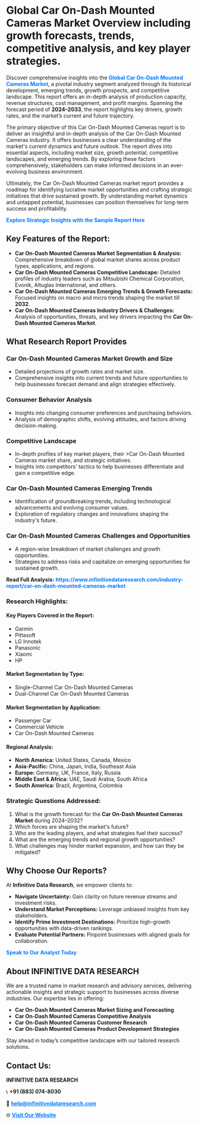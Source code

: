 <h1>Global Car On-Dash Mounted Cameras Market Overview including growth forecasts, trends, competitive analysis, and key player strategies.</h1>
<p>
Discover comprehensive insights into the 
<a href="https://www.infinitivedataresearch.com/industry-report/car-on-dash-mounted-cameras-market" rel="dofollow" style="color: #007BFF; text-decoration: none;"><strong>Global Car On-Dash Mounted Cameras Market</strong></a>, a pivotal industry segment analyzed through its historical development, emerging trends, growth prospects, and competitive landscape. This report offers an in-depth analysis of production capacity, revenue structures, cost management, and profit margins. Spanning the forecast period of <strong>2024–2033</strong>, the report highlights key drivers, growth rates, and the market’s current and future trajectory.
</p>
<p>
The primary objective of this Car On-Dash Mounted Cameras report is to deliver an insightful and in-depth analysis of the Car On-Dash Mounted Cameras industry. It offers businesses a clear understanding of the market's current dynamics and future outlook. The report dives into essential aspects, including market size, growth potential, competitive landscapes, and emerging trends. By exploring these factors comprehensively, stakeholders can make informed decisions in an ever-evolving business environment.
</p>
<p>
Ultimately, the Car On-Dash Mounted Cameras market report provides a roadmap for identifying lucrative market opportunities and crafting strategic initiatives that drive sustained growth. By understanding market dynamics and untapped potential, businesses can position themselves for long-term success and profitability.
</p>
<p>
<a href="https://www.infinitivedataresearch.com/request-sample/reportId=103673" style="color: #007BFF; text-decoration: none;"><strong>Explore Strategic Insights with the Sample Report Here</strong></a>
</p>

<h2>Key Features of the Report:</h2>
<ul>
<li><strong>Car On-Dash Mounted Cameras Market Segmentation & Analysis:</strong> Comprehensive breakdown of global market shares across product types, applications, and regions.</li>
<li><strong>Car On-Dash Mounted Cameras Competitive Landscape:</strong> Detailed profiles of industry leaders such as Mitsubishi Chemical Corporation, Evonik, Altuglas International, and others.</li>
<li><strong>Car On-Dash Mounted Cameras Emerging Trends & Growth Forecasts:</strong> Focused insights on macro and micro trends shaping the market till <strong>2032</strong>.</li>
<li><strong>Car On-Dash Mounted Cameras Industry Drivers & Challenges:</strong> Analysis of opportunities, threats, and key drivers impacting the <strong>Car On-Dash Mounted Cameras Market</strong>.</li>
</ul>

<h2>What Research Report Provides</h2>
<h3>Car On-Dash Mounted Cameras Market Growth and Size</h3>
<ul>
<li>Detailed projections of growth rates and market size.</li>
<li>Comprehensive insights into current trends and future opportunities to help businesses forecast demand and align strategies effectively.</li>
</ul>

<h3>Consumer Behavior Analysis</h3>
<ul>
<li>Insights into changing consumer preferences and purchasing behaviors.</li>
<li>Analysis of demographic shifts, evolving attitudes, and factors driving decision-making.</li>
</ul>

<h3>Competitive Landscape</h3>
<ul>
<li>In-depth profiles of key market players, their >Car On-Dash Mounted Cameras market share, and strategic initiatives.</li>
<li>Insights into competitors' tactics to help businesses differentiate and gain a competitive edge.</li>
</ul>

<h3>Car On-Dash Mounted Cameras Emerging Trends</h3>
<ul>
<li>Identification of groundbreaking trends, including technological advancements and evolving consumer values.</li>
<li>Exploration of regulatory changes and innovations shaping the industry's future.</li>
</ul>

<h3>Car On-Dash Mounted Cameras Challenges and Opportunities</h3>
<ul>
<li>A region-wise breakdown of market challenges and growth opportunities.</li>
<li>Strategies to address risks and capitalize on emerging opportunities for sustained growth.</li>
</ul>
<p><strong>Read Full Analysis:</strong> <a href="https://www.infinitivedataresearch.com/industry-report/car-on-dash-mounted-cameras-market" rel="dofollow" style="color: #007BFF; text-decoration: none;"><strong>https://www.infinitivedataresearch.com/industry-report/car-on-dash-mounted-cameras-market</strong></a></p>
<h3>Research Highlights:</h3>
<h4>Key Players Covered in the Report:</h4>
<ul><li>Garmin</li><li>Pittasoft</li><li>LG Innotek</li><li>Panasonic</li><li>Xiaomi</li><li>HP</li></ul>
<h4>Market Segmentation by Type:</h4>
<ul><li>Single-Channel Car On-Dash Mounted Cameras</li><li>Dual-Channel Car On-Dash Mounted Cameras</li></ul>
<h4>Market Segmentation by Application:</h4>
<ul><li>Passenger Car</li><li>Commercial Vehicle</li><li>Car On-Dash Mounted Cameras</li></ul>

<h4>Regional Analysis:</h4>
<ul>
<li><strong>North America:</strong> United States, Canada, Mexico</li>
<li><strong>Asia-Pacific:</strong> China, Japan, India, Southeast Asia</li>
<li><strong>Europe:</strong> Germany, UK, France, Italy, Russia</li>
<li><strong>Middle East & Africa:</strong> UAE, Saudi Arabia, South Africa</li>
<li><strong>South America:</strong> Brazil, Argentina, Colombia</li>
</ul>

<h3>Strategic Questions Addressed:</h3>
<ol>
<li>What is the growth forecast for the <strong>Car On-Dash Mounted Cameras Market</strong> during 2024–2032?</li>
<li>Which forces are shaping the market's future?</li>
<li>Who are the leading players, and what strategies fuel their success?</li>
<li>What are the emerging trends and regional growth opportunities?</li>
<li>What challenges may hinder market expansion, and how can they be mitigated?</li>
</ol>

<h2>Why Choose Our Reports?</h2>
<p>At <strong>Infinitive Data Research</strong>, we empower clients to:</p>
<ul>
<li><strong>Navigate Uncertainty:</strong> Gain clarity on future revenue streams and investment risks.</li>
<li><strong>Understand Market Perceptions:</strong> Leverage unbiased insights from key stakeholders.</li>
<li><strong>Identify Prime Investment Destinations:</strong> Prioritize high-growth opportunities with data-driven rankings.</li>
<li><strong>Evaluate Potential Partners:</strong> Pinpoint businesses with aligned goals for collaboration.</li>
</ul>
<p><a href="https://www.infinitivedataresearch.com/industry-report/car-on-dash-mounted-cameras-market" rel="dofollow" style="color: #007BFF; text-decoration: none;"><strong>Speak to Our Analyst Today</strong></a></p>

<h2>About INFINITIVE DATA RESEARCH</h2>
<p>We are a trusted name in market research and advisory services, delivering actionable insights and strategic support to businesses across diverse industries. Our expertise lies in offering:</p>
<ul>
<li><strong>Car On-Dash Mounted Cameras Market Sizing and Forecasting</strong></li>
<li><strong>Car On-Dash Mounted Cameras Competitive Analysis</strong></li>
<li><strong>Car On-Dash Mounted Cameras Customer Research</strong></li>
<li><strong>Car On-Dash Mounted Cameras Product Development Strategies</strong></li>
</ul>
<p>Stay ahead in today’s competitive landscape with our tailored research solutions.</p>

<h2>Contact Us:</h2>
<p><strong>INFINITIVE DATA RESEARCH</strong></p>
<p>📞 <strong>+91 (883) 074-8030</strong></p>
<p>📧 <strong><a href="mailto:help@infinitivedataresearch.com" style="color: #007BFF;">help@infinitivedataresearch.com</a></strong></p>
<p>🌐 <strong><a href="https://www.infinitivedataresearch.com" rel="dofollow" style="color: #007BFF;">Visit Our Website</a></strong></p>